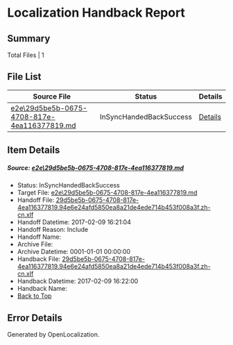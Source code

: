 # <a name='report-top'></a> Localization Handback Report

## Summary
 Total Files | 1

## File List
 Source File | Status | Details 
 ----------- | ------ | ------- 
 [e2e\29d5be5b-0675-4708-817e-4ea116377819.md](https://github.com/OpenLocalizationTestOrg/ol-test0/blob/bee926a3910001eeb98ee539c84eada27b0d4988/e2e/29d5be5b-0675-4708-817e-4ea116377819.md) | InSyncHandedBackSuccess | [Details](#a36e0670accb49f8a87d58f34742a0bf1e6181691)

## Item Details
##### <a name='a36e0670accb49f8a87d58f34742a0bf1e6181691'></a> Source: [e2e\29d5be5b-0675-4708-817e-4ea116377819.md](https://github.com/OpenLocalizationTestOrg/ol-test0/blob/bee926a3910001eeb98ee539c84eada27b0d4988/e2e/29d5be5b-0675-4708-817e-4ea116377819.md)
* Status: InSyncHandedBackSuccess
* Target File: [e2e\29d5be5b-0675-4708-817e-4ea116377819.md](https://github.com/OpenLocalizationTestOrg/ol-test0-zhcn/blob/e7d95a956e5328867d0f95cfd8c1f13f4772b38a/e2e/29d5be5b-0675-4708-817e-4ea116377819.md)
* Handoff File: [29d5be5b-0675-4708-817e-4ea116377819.94e6e24afd5850ea8a21de4ede714b453f008a3f.zh-cn.xlf](https://github.com/OpenLocalizationTestOrg/ol-test0-handoff/blob/6d4141c2f158db12bd271fba6dfe522e230c1e62/ol-handoff/OpenLocalizationTestOrg/ol-test0-zhcn/shujia/ht/29d5be5b-0675-4708-817e-4ea116377819.94e6e24afd5850ea8a21de4ede714b453f008a3f.zh-cn.xlf)
* Handoff Datetime: 2017-02-09 16:21:04
* Handoff Reason: Include
* Handoff Name: 
* Archive File: 
* Archive Datetime: 0001-01-01 00:00:00
* Handback File: [29d5be5b-0675-4708-817e-4ea116377819.94e6e24afd5850ea8a21de4ede714b453f008a3f.zh-cn.xlf](https://github.com/OpenLocalizationTestOrg/ol-test0-handback/blob/63b8c58798248781a392249cf3f7b8cc6e5ecf17/ol-handback/OpenLocalizationTestOrg/ol-test0-zhcn/shujia/ht/29d5be5b-0675-4708-817e-4ea116377819.94e6e24afd5850ea8a21de4ede714b453f008a3f.zh-cn.xlf)
* Handback Datetime: 2017-02-09 16:22:00
* Handback Name: 
* [Back to Top](#report-top)


## Error Details

Generated by OpenLocalization.
